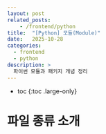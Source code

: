 ```yaml
---
layout: post
related_posts:
    - /frontend/python
title:  "[Python] 모듈(Module)"
date:   2025-10-28
categories:
  - frontend
  - python
description: >
  파이썬 모듈과 패키지 개념 정리
---
```

* toc
{:toc .large-only}

# 파일 종류 소개